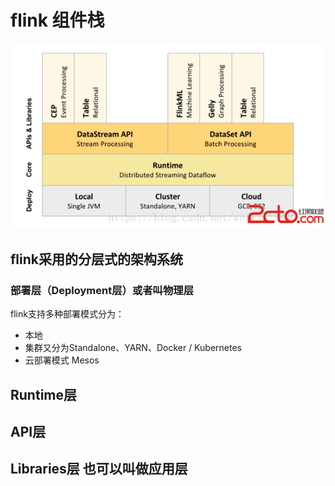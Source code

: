# flink 组件栈
![图片](https://github.com/ReformSun/Resources/raw/master/flink/%E5%9B%BE%E7%89%87/flink_a.png)

## flink采用的分层式的架构系统

### 部署层（Deployment层）或者叫物理层
flink支持多种部署模式分为：  
- 本地  
- 集群又分为Standalone、YARN、Docker / Kubernetes  
- 云部署模式 Mesos  

## Runtime层


## API层


## Libraries层 也可以叫做应用层

